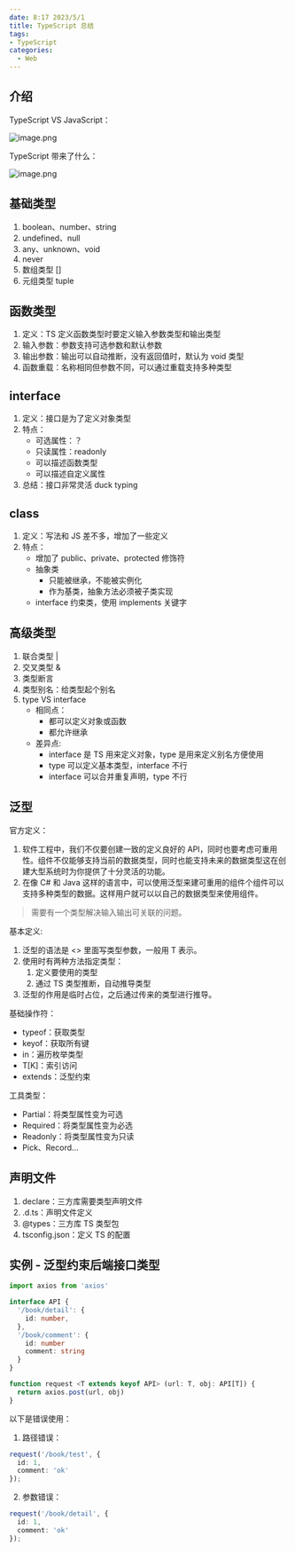 ```yaml
---
date: 8:17 2023/5/1
title: TypeScript 总结
tags:
- TypeScript
categories:
  - Web
---
```

## 介绍
TypeScript VS JavaScript：

![image.png](https://p1-juejin.byteimg.com/tos-cn-i-k3u1fbpfcp/3ee8706c8e6e4c5ab0f55337121c35c2~tplv-k3u1fbpfcp-watermark.image?)

TypeScript 带来了什么：

![image.png](https://p3-juejin.byteimg.com/tos-cn-i-k3u1fbpfcp/41786b7decaa4f4f98c8ece21d3d1474~tplv-k3u1fbpfcp-watermark.image?)

## 基础类型
1. boolean、number、string
2. undefined、null
3. any、unknown、void
4. never
5. 数组类型 []
6. 元组类型 tuple

## 函数类型
1. 定义：TS 定义函数类型时要定义输入参数类型和输出类型
2. 输入参数：参数支持可选参数和默认参数
3. 输出参数：输出可以自动推断，没有返回值时，默认为 void 类型
4. 函数重载：名称相同但参数不同，可以通过重载支持多种类型

## interface
1. 定义：接口是为了定义对象类型
2. 特点：
    - 可选属性：？
    - 只读属性：readonly
    - 可以描述函数类型
    - 可以描述自定义属性
3. 总结：接口非常灵活 duck typing

## class
1. 定义：写法和 JS 差不多，增加了一些定义
2. 特点：
    - 增加了 public、private、protected 修饰符
    - 抽象类
        - 只能被继承，不能被实例化
        - 作为基类，抽象方法必须被子类实现
    - interface 约束类，使用 implements 关键字

## 高级类型
1. 联合类型 |
2. 交叉类型 &
3. 类型断言
4. 类型别名：给类型起个别名
5. type VS interface
    - 相同点：
        - 都可以定义对象或函数
        - 都允许继承
    - 差异点:
        - interface 是 TS 用来定义对象，type 是用来定义别名方便使用
        - type 可以定义基本类型，interface 不行
        - interface 可以合并重复声明，type 不行

## 泛型
官方定义：
1. 软件工程中，我们不仅要创建一致的定义良好的 API，同时也要考虑可重用性。组件不仅能够支持当前的数据类型，同时也能支持未来的数据类型这在创建大型系统时为你提供了十分灵活的功能。
2. 在像 C# 和 Java 这样的语言中，可以使用泛型来建可重用的组件个组件可以支持多种类型的数据。这样用户就可以以自己的数据类型来使用组件。
> 需要有一个类型解决输入输出可关联的问题。

基本定义:
1. 泛型的语法是 <> 里面写类型参数，一般用 T 表示。
2. 使用时有两种方法指定类型：
    1. 定义要使用的类型
    2. 通过 TS 类型推断，自动推导类型
3. 泛型的作用是临时占位，之后通过传来的类型进行推导。

基础操作符：
- typeof：获取类型
- keyof：获取所有键
- in：遍历枚举类型
- T[K]：索引访问
- extends：泛型约束

工具类型：
- Partial<T>：将类型属性变为可选
- Required<T>：将类型属性变为必选
- Readonly<T>：将类型属性变为只读
- Pick、Record...

## 声明文件
1. declare：三方库需要类型声明文件
2. .d.ts：声明文件定义
3. @types：三方库 TS 类型包
4. tsconfig.json：定义 TS 的配置

## 实例 - 泛型约束后端接口类型
```ts
import axios from 'axios'

interface API {
  '/book/detail': {
    id: number,
  },
  '/book/comment': {
    id: number
    comment: string
  }
}

function request <T extends keyof API> (url: T, obj: API[T]) {
  return axios.post(url, obj)
}
```
以下是错误使用：
1. 路径错误：
```ts
request('/book/test', {
  id: 1,
  comment: 'ok'
});
```
2. 参数错误：
```ts
request('/book/detail', {
  id: 1,
  comment: 'ok'
});
```
